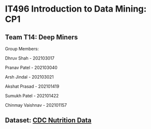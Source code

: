 # IT496 Introduction to Data Mining: CP1
## Team T14: Deep Miners 

Group Members: 

Dhruv Shah - 202103017

Pranav Patel - 202103040 

Arsh Jindal - 202103021

Akshat Prasad - 202101419

Sumukh Patel - 202101422

Chinmay Vaishnav - 202101157

## Dataset: [CDC Nutrition Data](https://www.kaggle.com/datasets/spittman1248/cdc-data-nutrition-physical-activity-obesity)

